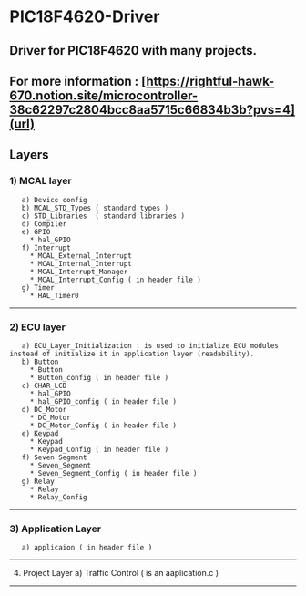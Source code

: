# PIC18F4620-Driver
## Driver for PIC18F4620 with many projects. 
## For more information : [https://rightful-hawk-670.notion.site/microcontroller-38c62297c2804bcc8aa5715c66834b3b?pvs=4](url)
## Layers
  ### 1) __MCAL layer__
       a) Device config
       b) MCAL_STD_Types ( standard types )
       c) STD_Libraries  ( standard libraries )
       d) Compiler
       e) GPIO
         * hal_GPIO
       f) Interrupt
         * MCAL_External_Interrupt
         * MCAL_Internal_Interrupt
         * MCAL_Interrupt_Manager
         * MCAL_Interrupt_Config ( in header file )
       g) Timer
         * HAL_Timer0
     
-------------------------------------------------------------------------------------------------------------------------
  ### 2) __ECU layer__
       a) ECU_Layer_Initialization : is used to initialize ECU modules instead of initialize it in application layer (readability).
       b) Button
         * Button
         * Button_config ( in header file )
       c) CHAR_LCD
         * hal_GPIO
         * hal_GPIO_config ( in header file )
       d) DC_Motor
         * DC_Motor
         * DC_Motor_Config ( in header file )
       e) Keypad
         * Keypad
         * Keypad_Config ( in header file )
       f) Seven Segment
         * Seven_Segment
         * Seven_Segment_Config ( in header file )
       g) Relay
         * Relay
         * Relay_Config
------------------------------------------------------------------------------------------------------------------------
 ### 3) __Application Layer__
       a) applicaion ( in header file )
------------------------------------------------------------------------------------------------------------------------
  4) Project Layer
       a) Traffic Control ( is an aaplication.c ) 

------------------------------------------------------------------------------------------------------------------------

